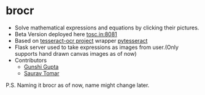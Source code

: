 brocr
=====

+ Solve mathematical expressions and equations by clicking their pictures.
+ Beta Version deployed here [tosc.in:8081](http://tosc.in:8081)
+ Based on [tesseract-ocr project](http://code.google.com/p/tesseract-ocr/) wrapper [pytesseract](http://github.com/pytesseract)
+ Flask server used to take expressions as images from user.(Only supports hand drawn canvas images as of now)
+ Contributors 
  + [Gunshi Gupta](http://github.com/gunshi)
  + [Saurav Tomar](http://github.com/sauravtom)

P.S.
Naming it brocr as of now, name might change later.
